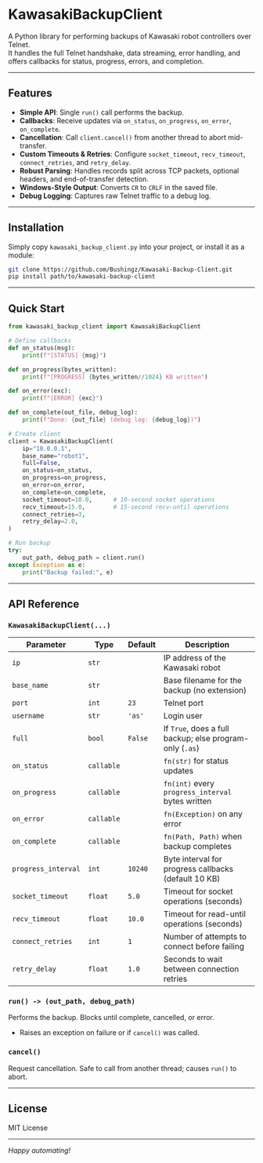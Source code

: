 # KawasakiBackupClient

A Python library for performing backups of Kawasaki robot controllers over Telnet.\
It handles the full Telnet handshake, data streaming, error handling, and offers callbacks for status, progress, errors, and completion.

---

## Features

- **Simple API**: Single `run()` call performs the backup.
- **Callbacks**: Receive updates via `on_status`, `on_progress`, `on_error`, `on_complete`.
- **Cancellation**: Call `client.cancel()` from another thread to abort mid-transfer.
- **Custom Timeouts & Retries**: Configure `socket_timeout`, `recv_timeout`, `connect_retries`, and `retry_delay`.
- **Robust Parsing**: Handles records split across TCP packets, optional headers, and end-of-transfer detection.
- **Windows-Style Output**: Converts `CR` to `CRLF` in the saved file.
- **Debug Logging**: Captures raw Telnet traffic to a debug log.

---

## Installation

Simply copy `kawasaki_backup_client.py` into your project, or install it as a module:

```bash
git clone https://github.com/Bushingz/Kawasaki-Backup-Client.git
pip install path/to/kawasaki-backup-client
```

---

## Quick Start

```python
from kawasaki_backup_client import KawasakiBackupClient

# Define callbacks
def on_status(msg):
    print(f"[STATUS] {msg}")

def on_progress(bytes_written):
    print(f"[PROGRESS] {bytes_written//1024} KB written")

def on_error(exc):
    print(f"[ERROR] {exc}")

def on_complete(out_file, debug_log):
    print(f"Done: {out_file} (debug log: {debug_log})")

# Create client
client = KawasakiBackupClient(
    ip="10.0.0.1",
    base_name="robot1",
    full=False,
    on_status=on_status,
    on_progress=on_progress,
    on_error=on_error,
    on_complete=on_complete,
    socket_timeout=10.0,      # 10-second socket operations
    recv_timeout=15.0,        # 15-second recv-until operations
    connect_retries=3,
    retry_delay=2.0,
)

# Run backup
try:
    out_path, debug_path = client.run()
except Exception as e:
    print("Backup failed:", e)
```

---

## API Reference

### `KawasakiBackupClient(...)`

| Parameter           | Type       | Default | Description                                                       |
| ------------------- | ---------- | ------- | ----------------------------------------------------------------- |
| `ip`                | `str`      |         | IP address of the Kawasaki robot                                  |
| `base_name`         | `str`      |         | Base filename for the backup (no extension)                       |
| `port`              | `int`      | `23`    | Telnet port                                                       |
| `username`          | `str`      | `'as'`  | Login user                                                        |
| `full`              | `bool`     | `False` | If `True`, does a full backup; else program-only (`.as`) |
| `on_status`         | `callable` |         | `fn(str)` for status updates                                      |
| `on_progress`       | `callable` |         | `fn(int)` every `progress_interval` bytes written                 |
| `on_error`          | `callable` |         | `fn(Exception)` on any error                                      |
| `on_complete`       | `callable` |         | `fn(Path, Path)` when backup completes                            |
| `progress_interval` | `int`      | `10240` | Byte interval for progress callbacks (default 10 KB)              |
| `socket_timeout`    | `float`    | `5.0`   | Timeout for socket operations (seconds)                           |
| `recv_timeout`      | `float`    | `10.0`  | Timeout for read-until operations (seconds)                       |
| `connect_retries`   | `int`      | `1`     | Number of attempts to connect before failing                      |
| `retry_delay`       | `float`    | `1.0`   | Seconds to wait between connection retries                        |

### `run() -> (out_path, debug_path)`

Performs the backup. Blocks until complete, cancelled, or error.

- Raises an exception on failure or if `cancel()` was called.

### `cancel()`

Request cancellation. Safe to call from another thread; causes `run()` to abort.

---

## License

MIT License

---

*Happy automating!*

